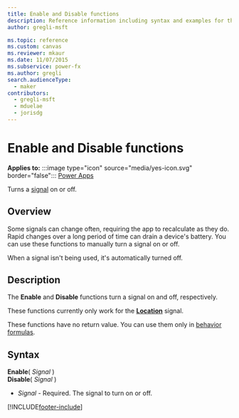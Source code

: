```yaml
---
title: Enable and Disable functions
description: Reference information including syntax and examples for the Enable and Disable functions.
author: gregli-msft

ms.topic: reference
ms.custom: canvas
ms.reviewer: mkaur
ms.date: 11/07/2015
ms.subservice: power-fx
ms.author: gregli
search.audienceType:
  - maker
contributors:
  - gregli-msft
  - mduelae
  - jorisdg
---
```


# Enable and Disable functions

**Applies to:** :::image type="icon" source="media/yes-icon.svg" border="false"::: [Power Apps](../formula-reference-power-apps.md)

Turns a [signal](signals.md) on or off.

## Overview

Some signals can change often, requiring the app to recalculate as they do. Rapid changes over a long period of time can drain a device's battery. You can use these functions to manually turn a signal on or off.

When a signal isn't being used, it's automatically turned off.

## Description

The **Enable** and **Disable** functions turn a signal on and off, respectively.

These functions currently only work for the **[Location](signals.md)** signal.

These functions have no return value. You can use them only in [behavior formulas](/power-apps/maker/canvas-apps/working-with-formulas-in-depth).

## Syntax

**Enable**( _Signal_ )<br>**Disable**( _Signal_ )

- _Signal_ - Required. The signal to turn on or off.

[!INCLUDE[footer-include](../../includes/footer-banner.md)]
